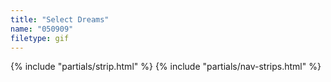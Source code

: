 ```yaml
---
title: "Select Dreams"
name: "050909"
filetype: gif
---
```


{% include "partials/strip.html" %}
{% include "partials/nav-strips.html" %}